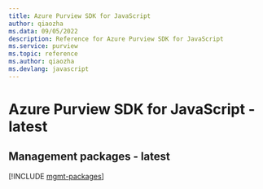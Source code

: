 ```yaml
---
title: Azure Purview SDK for JavaScript
author: qiaozha
ms.data: 09/05/2022
description: Reference for Azure Purview SDK for JavaScript
ms.service: purview
ms.topic: reference
ms.author: qiaozha
ms.devlang: javascript
---
```

# Azure Purview SDK for JavaScript - latest

## Management packages - latest
[!INCLUDE [mgmt-packages](purview-mgmt-index.md)]